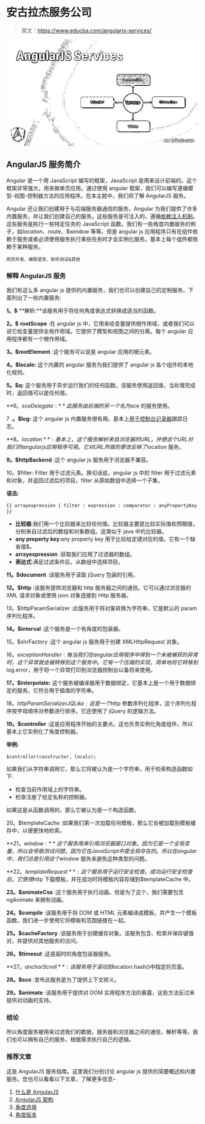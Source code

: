 # 安古拉杰服务公司

> 原文：<https://www.educba.com/angularjs-services/>

![AngularJS Services](img/e3d9967de31198ed16a8e8a105c3cc8f.png)



## AngularJS 服务简介

Angular 是一个用 JavaScript 编写的框架，JavaScript 是用来设计前端的。这个框架非常强大，用来做单页应用。通过使用 angular 框架，我们可以编写遵循模型-视图-控制器方法的应用程序。在本主题中，我们将了解 AngularJS 服务。

Angular 还让我们创建用于与后端服务器通信的服务。Angular 为我们提供了许多内置服务，并让我们创建自己的服务。这些服务是可注入的，遵循[依赖注入机制](https://www.educba.com/dependency-injection-in-spring/)。这些服务是执行一些特定任务的 JavaScript 函数。我们有一些角度内置服务的例子，如$location、$route、$window 等等。但是 angular js 应用程序只有在组件依赖于服务或者必须使用服务执行某些任务时才会实例化服务。基本上每个组件都依赖于某种服务。

<small>网页开发、编程语言、软件测试&其他</small>

### 解释 AngularJS 服务

我们有这么多 angular js 提供的内置服务，我们也可以创建自己的定制服务。下面列出了一些内置服务:

**1。$** **解析:**该服务用于将任何角度表达式转换成适当的函数。

**2。$** **rootScope** :在 angular js 中，它用来给变量提供根作用域，或者我们可以说它给变量提供全局作用域。它提供了模型和视图之间的分离。每个 angular 应用程序都有一个根作用域。

**3。$rootElement** :这个服务可以说是 angular 应用的根元素。

**4。$locale:** 这个内置的 angular 服务为我们提供了 angular js 各个组件的本地化规则。

**5。$q:** 这个服务用于异步运行我们的任何函数。该服务使用返回值，当处理完成时，返回值可以是任何值。

**6。$sceDelegate:** 此服务由后端的另一个名为$sce 的服务使用。

7 .**。$log:** 这个 angular js 内置服务很有用。基本上[用于控制台记录器](https://www.educba.com/javascript-console-log/)跟踪日志。

**8。$location** :基本上，这个服务解析来自浏览器的 URL，并使这个 URL 对我们的 angular js 应用程序可用。它对 URL 所做的更改反映了$location 服务。

**9。$httpBackend** :这个 angular js 服务用于浏览器不兼容。

10。$filter: Filter 用于过滤元素。换句话说，angular js 中的 filter 用于过滤元素和对象，并返回过滤后的项目。filter 从原始数组中选择一个子集。

**语法:**

```
{{ arrayexpression | filter : expression : comparator : anyPropertyKey }}
```

*   **比较器**:我们用一个比较器来比较任何值。比较器主要是比较实际值和预期值，分别来自过滤后的数组和对象数组。这类似于 java 中的比较器。
*   **any property key**:any property key 用于比较给定键对应的值。它有一个缺省值$。
*   **arrayexpression** :获取我们应用了过滤器的数组。
*   **表达式**:满足过滤条件后，从数组中选择项目。

**11。$document** :该服务用于读取 jQuery 包装的引用。

**12。$http** :该服务提供浏览器和 http 服务器之间的通信。它可以通过浏览器的 XML 请求对象或使用 json 对象连接到 Http 服务器。

13。$httpParamSerializer :此服务用于将对象转换为字符串，它是默认的 param 序列化程序。

**14。$interval** :这个服务是一个有角度的包装器。

15。$xhrFactory :这个 angular js 服务用于创建 XMLHttpRequest 对象。

16。$exceptionHandler :每当我们在 angular 应用程序中得到一个未被捕获的异常时，这个异常就会被转移到这个服务中。它有一个压缩的实现，简单地将它转移到$log.error，用于将一个异常打印到浏览器控制台以备将来使用。

**17。$interpolate:** 这个服务被编译器用于数据绑定，它基本上是一个用于数据绑定的服务。它符合用于插值的字符串。

18。$httpParamSerializerJQLike :这是一个$http 参数序列化程序，这个序列化程序按字母顺序对参数进行排序。它还使用了 jQuery 的逻辑方法。

**19。$controller** :这是应用程序开始的主要点。这也负责实例化角度组件。所以基本上它实例化了角度控制器。

**举例:**

```
$controller(constructor, locals);
```

如果我们从字符串调用它，那么它将被认为是一个字符串，用于检索构造函数如下:

*   检查当前作用域上的字符串。
*   检查注册了给定名称的控制器。

如果这是从函数调用的，那么它被认为是一个构造函数。

20。$templateCache :如果我们第一次加载任何模板，那么它会被加载到模板缓存中，以便更快地检索。

**21。$window:** 这个服务用来引用浏览器窗口对象。因为它是一个全局变量，所以会导致测试问题，因为它在 JavaScript 中是全局存在的。所以在 angular 中，我们总是引用这个$window 服务来避免这种类型的问题。

**22。$templateRequest** :这个服务用于运行安全检查。成功运行安全检查后，它使用$http 下载模板，并在成功时将模板内容存储到$templateCache 中。

**23。$animateCss** :这个服务用于执行动画。但是为了这个，我们需要包含 ngAnimate 来拥有动画。

**24。$compile** :该服务用于将 DOM 或 HTML 元素编译成模板，并产生一个模板函数。我们进一步使用它将模板和范围链接在一起。

**25。$cacheFactory** :该服务用于创建缓存对象。该服务包含、检索并保存键值对，并提供对其他服务的访问。

**26。$timeout** :这是超时的角度包装器服务。

**27。$anchorScroll** :该服务用于滚动到$location.hash()中指定的页面。

**28。$sce** :发布此服务是为了提供上下文转义。

**29。$animate** :该服务用于提供对 DOM 实用程序方法的暴露，这些方法反过来提供对动画的支持。

### 结论

所以角度服务被用来过滤我们的数据，服务器和浏览器之间的通信，解析等等。我们也可以拥有自己的服务，根据需求执行自己的逻辑。

### 推荐文章

这是 AngularJS 服务指南。这里我们分别讨论 angular js 提供的简要概述和内置服务。您也可以看看以下文章，了解更多信息–

1.  [什么是 AngularJS](https://www.educba.com/what-is-angularjs/)
2.  [AngularJS 架构](https://www.educba.com/angularjs-architecture/)
3.  [角度选择](https://www.educba.com/angularjs-alternatives/)
4.  [角度版本](https://www.educba.com/angularjs-versions/)